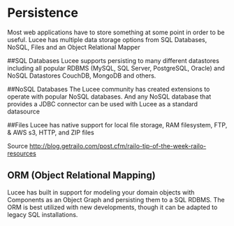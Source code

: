 # Persistence
Most web applications have to store something at some point in order to be useful. Lucee has multiple data storage options from SQL Databases, NoSQL, Files and an Object Relational Mapper

##SQL Databases
Lucee supports persisting to many different datastores including all popular RDBMS (MySQL, SQL Server, PostgreSQL, Oracle) and NoSQL Datastores CouchDB, MongoDB and others.

##NoSQL Databases
The Lucee community has created extensions to operate with popular NoSQL databases. And any NoSQL database that provides a JDBC connector can be used with Lucee as a standard datasource

##Files
Lucee has native support for local file storage, RAM filesystem, FTP, & AWS s3, HTTP, and ZIP files

Source http://blog.getrailo.com/post.cfm/railo-tip-of-the-week-railo-resources

## ORM (Object Relational Mapping)

Lucee has built in support for modeling your domain objects with Components as an Object Graph and persisting them to a SQL RDBMS. The ORM is best utilized with new developments, though it can be adapted to legacy SQL installations.
